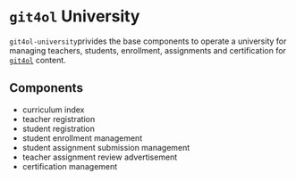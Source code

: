# `git4ol` University

`git4ol-university`privides the base components to operate a university for managing teachers, students, enrollment, assignments and certification for [`git4ol`](https://github.com/open-learning/git4ol/) content.


## Components

- curriculum index
- teacher registration
- student registration
- student enrollment management
- student assignment submission management
- teacher assignment review advertisement
- certification management
